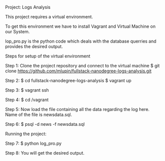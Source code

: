 Project: Logs Analysis

This project requires a virtual environment.

To get this environment we have to install Vagrant and Virtual Machine on our System.

lop_pro.py is the python code which deals with the database querries and provides the desired output.

Steps for setup of the virtual environment

Step 1: Clone the project repository and connect to the virtual machine $ git clone https://github.com/mlupin/fullstack-nanodegree-logs-analysis.git

Step 2: $ cd fullstack-nanodegree-logs-analysis $ vagrant up

Step 3: $ vagrant ssh

Step 4: $ cd /vagrant

Step 5: Now load the file containing all the data regarding the log here. Name of the file is newsdata.sql.

Step 6: $ psql -d news -f newsdata.sql

Running the project:

Step 7: $ python log_pro.py

Step 8: You will get the desired output.
